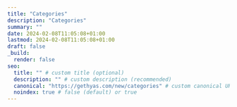 ```yaml
---
title: "Categories"
description: "Categories"
summary: ""
date: 2024-02-08T11:05:08+01:00
lastmod: 2024-02-08T11:05:08+01:00
draft: false
_build:
  render: false
seo:
  title: "" # custom title (optional)
  description: "" # custom description (recommended)
  canonical: "https://gethyas.com/new/categories" # custom canonical URL (optional)
  noindex: true # false (default) or true
---
```

